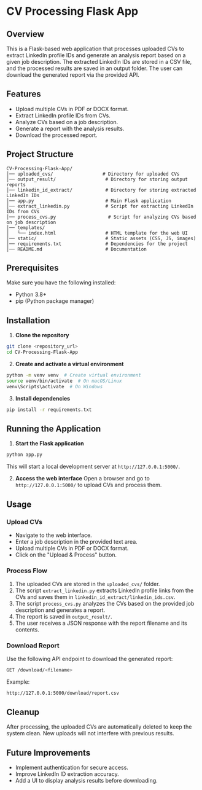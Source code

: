 # CV Processing Flask App

## Overview
This is a Flask-based web application that processes uploaded CVs to extract LinkedIn profile IDs and generate an analysis report based on a given job description. The extracted LinkedIn IDs are stored in a CSV file, and the processed results are saved in an output folder. The user can download the generated report via the provided API.

## Features
- Upload multiple CVs in PDF or DOCX format.
- Extract LinkedIn profile IDs from CVs.
- Analyze CVs based on a job description.
- Generate a report with the analysis results.
- Download the processed report.

## Project Structure
```
CV-Processing-Flask-App/
│── uploaded_cvs/                  # Directory for uploaded CVs
│── output_result/                  # Directory for storing output reports
│── linkedin_id_extract/            # Directory for storing extracted LinkedIn IDs
│── app.py                          # Main Flask application
│── extract_linkedin.py             # Script for extracting LinkedIn IDs from CVs
│── process_cvs.py                   # Script for analyzing CVs based on job description
│── templates/
│   └── index.html                  # HTML template for the web UI
│── static/                         # Static assets (CSS, JS, images)
│── requirements.txt                # Dependencies for the project
│── README.md                       # Documentation
```

## Prerequisites
Make sure you have the following installed:
- Python 3.8+
- pip (Python package manager)

## Installation
1. **Clone the repository**
```bash
git clone <repository_url>
cd CV-Processing-Flask-App
```

2. **Create and activate a virtual environment**
```bash
python -m venv venv  # Create virtual environment
source venv/bin/activate  # On macOS/Linux
venv\Scripts\activate  # On Windows
```

3. **Install dependencies**
```bash
pip install -r requirements.txt
```

## Running the Application
1. **Start the Flask application**
```bash
python app.py
```
This will start a local development server at `http://127.0.0.1:5000/`.

2. **Access the web interface**
Open a browser and go to `http://127.0.0.1:5000/` to upload CVs and process them.

## Usage
### Upload CVs
- Navigate to the web interface.
- Enter a job description in the provided text area.
- Upload multiple CVs in PDF or DOCX format.
- Click on the "Upload & Process" button.

### Process Flow
1. The uploaded CVs are stored in the `uploaded_cvs/` folder.
2. The script `extract_linkedin.py` extracts LinkedIn profile links from the CVs and saves them in `linkedin_id_extract/linkedin_ids.csv`.
3. The script `process_cvs.py` analyzes the CVs based on the provided job description and generates a report.
4. The report is saved in `output_result/`.
5. The user receives a JSON response with the report filename and its contents.

### Download Report
Use the following API endpoint to download the generated report:
```bash
GET /download/<filename>
```
Example:
```
http://127.0.0.1:5000/download/report.csv
```

## Cleanup
After processing, the uploaded CVs are automatically deleted to keep the system clean. New uploads will not interfere with previous results.

## Future Improvements
- Implement authentication for secure access.
- Improve LinkedIn ID extraction accuracy.
- Add a UI to display analysis results before downloading.


